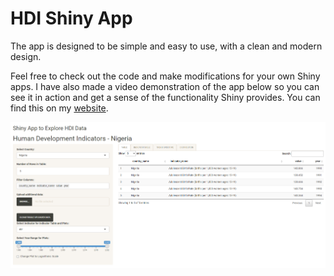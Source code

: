 # HDI Shiny App
The app is designed to be simple and easy to use, with a clean and modern design.

Feel free to check out the code and make modifications for your own Shiny apps. I have also made a video demonstration of the app below so you can see it in action and get a sense of the functionality Shiny provides. You can find this on my [website](https://endaflynn198.github.io/blog/).

![HDI Shiny App](img/1.png)